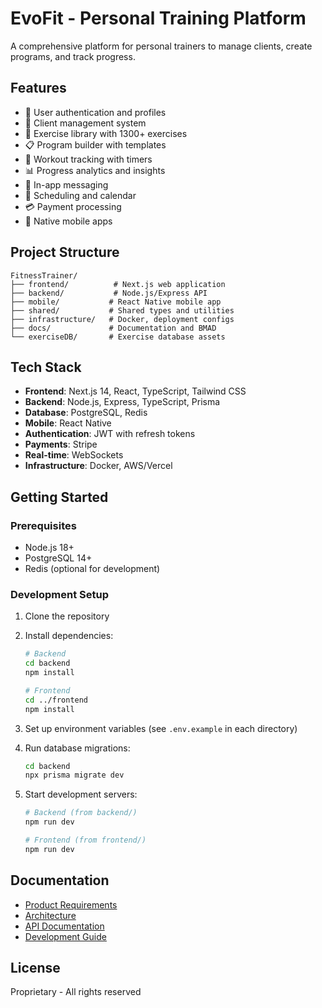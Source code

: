# EvoFit - Personal Training Platform

A comprehensive platform for personal trainers to manage clients, create programs, and track progress.

## Features
- 👤 User authentication and profiles
- 👥 Client management system
- 💪 Exercise library with 1300+ exercises
- 📋 Program builder with templates
- 📱 Workout tracking with timers
- 📊 Progress analytics and insights
- 💬 In-app messaging
- 📅 Scheduling and calendar
- 💳 Payment processing
- 📱 Native mobile apps

## Project Structure
```
FitnessTrainer/
├── frontend/          # Next.js web application
├── backend/           # Node.js/Express API
├── mobile/           # React Native mobile app
├── shared/           # Shared types and utilities
├── infrastructure/   # Docker, deployment configs
├── docs/             # Documentation and BMAD
└── exerciseDB/       # Exercise database assets
```

## Tech Stack
- **Frontend**: Next.js 14, React, TypeScript, Tailwind CSS
- **Backend**: Node.js, Express, TypeScript, Prisma
- **Database**: PostgreSQL, Redis
- **Mobile**: React Native
- **Authentication**: JWT with refresh tokens
- **Payments**: Stripe
- **Real-time**: WebSockets
- **Infrastructure**: Docker, AWS/Vercel

## Getting Started

### Prerequisites
- Node.js 18+
- PostgreSQL 14+
- Redis (optional for development)

### Development Setup
1. Clone the repository
2. Install dependencies:
   ```bash
   # Backend
   cd backend
   npm install
   
   # Frontend
   cd ../frontend
   npm install
   ```

3. Set up environment variables (see `.env.example` in each directory)

4. Run database migrations:
   ```bash
   cd backend
   npx prisma migrate dev
   ```

5. Start development servers:
   ```bash
   # Backend (from backend/)
   npm run dev
   
   # Frontend (from frontend/)
   npm run dev
   ```

## Documentation
- [Product Requirements](docs/prd.md)
- [Architecture](docs/architecture.md)
- [API Documentation](docs/api/README.md)
- [Development Guide](docs/cline-setup-guide.md)

## License
Proprietary - All rights reserved
